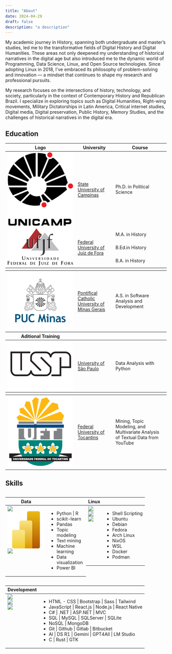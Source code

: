 ```yaml
---
title: "About"
date: 2024-04-29
draft: false
description: "a description"
---
```

My academic journey in History, spanning both undergraduate and master’s studies, led me to the transformative fields of Digital History and Digital Humanities. These areas not only deepened my understanding of historical narratives in the digital age but also introduced me to the dynamic world of Programming, Data Science, Linux, and Open Source technologies. Since adopting Linux in 2018, I’ve embraced its philosophy of problem-solving and innovation — a mindset that continues to shape my research and professional pursuits.

My research focuses on the intersections of history, technology, and society, particularly in the context of Contemporary History and Republican Brazil. I specialize in exploring topics such as Digital Humanities, Right-wing movements, Military Dictatorships in Latin America, Critical internet studies, Digital media, Digital preservation, Public History, Memory Studies, and the challenges of historical narratives in the digital era.

## Education

<table>
    <thead>
        <tr>
            <th>Logo</th>
            <th>University</th>
            <th>Course</th>
        </tr>
    </thead>
    <tbody>
        <tr>
            <td style="vertical-align: middle;"><img class="customEntitityLogo" src="unicamp-u.svg"/></td>
            <td style="vertical-align: middle;"><a href="https://internationaloffice.unicamp.br/en/" target="_blank">State University of Campinas</a></td>
            <td style="vertical-align: middle;">Ph.D. in Political Science</td>
        </tr>
        <tr>
            <td rowspan=4 style="vertical-align: middle;"><img class="customEntitityLogo" src="ufjf.png"/></td>
            <td rowspan=4 style="vertical-align: middle;"><a href="https://ufjf.br/international/" target="_blank">Federal University of Juiz de Fora</a></td>            
        <tr>
            <td style="vertical-align: middle;">M.A. in History</td> 
        </tr>
        <tr>
            <td style="vertical-align: middle;">B.Ed.in History</td>
        </tr>
        <tr>
            <td style="vertical-align: middle;">B.A. in History</td>
        </tr>
        <thead>
        <tr>
            <th></th>
        </tr>
        </thead>
        <tr>
            <td rowspan=2 style="vertical-align: middle;"><img class="customEntitityLogo" src="pucminas.png"/></td>
            <td rowspan=2 style="vertical-align: middle;"><a href="http://portal.pucminas.br/ari/" target="_blank">Pontifical Catholic University of Minas Gerais</a></td>
            <td style="vertical-align: middle;">A.S. in Software Analysis and Development</td>
        </tr>
        <thead>
        <tr>
            <th>Aditional Training</th>
        </tr>
        </thead>
        <tr>
            <td rowspan=2 style="vertical-align: middle;"><img class="customEntitityLogo" src="usp.png"/></td>
            <td rowspan=2 style="vertical-align: middle;"><a href="https://mbauspesalq.com/en" target="_blank">University of São Paulo</a></td>
            <td style="vertical-align: middle;">Data Analysis with Python</td>
        <thead>
        <tr>
            <th></th>
        </tr>
        </thead>
        <tr>
            <td rowspan=2 style="vertical-align: middle;"><img class="customEntitityLogo" src="uft.png"/></td>
            <td rowspan=2 style="vertical-align: middle;"><a href="https://www.uft.edu.br/" target="_blank">Federal University of Tocantins</a></td>
            <td style="vertical-align: middle;">Mining, Topic Modeling, and Multivariate Analysis of Textual Data from YouTube</td>
        </tr>
    </tbody>
</table>


## Skills 

<div style="display: flex; flex-wrap: wrap;">
<table style="width: 50%;">
    <thead>
        <tr>
            <th>Data</th>
            <th></th>
        </tr>
    </thead>
    <tbody>
        <tr>
            <td style="display: flex; flex-direction: column; justify-content: center;">
                <img class="customEntitityLogo" src= "https://cdn.jsdelivr.net/gh/devicons/devicon/icons/python/python-original-wordmark.svg"/>
                <img class="customEntitityLogo" src= "powerBi.svg"/>
                <img class="customEntitityLogo" src= "https://cdn.jsdelivr.net/gh/devicons/devicon@latest/icons/pytorch/pytorch-original.svg"/>
            </td>
            <td style="vertical-align: middle;">
                <ul>
                <li>Python | R</li>
                <li>scikit-learn</li>
                <li>Pandas</li>
                <li>Topic modeling</li>
                <li>Text mining</li>
                <li>Machine learning</li>
                <li>Data visualization</li>
                <li>Power BI </li>
            </ul>
        </td>
    </tbody>
</table>
<table style="width: 50%;">
    <thead>
        <tr>
            <th>Linux</th>
            <th></th>
        </tr>
    </thead>
    <tbody>
        <tr>
            <td style="display: flex; flex-direction: column; justify-content: center;">
                <img class="customEntitityLogo" src= "https://cdn.jsdelivr.net/gh/devicons/devicon/icons/linux/linux-original.svg"/>
                <img class="customEntitityLogo" src= "https://cdn.jsdelivr.net/gh/devicons/devicon/icons/debian/debian-original.svg"/>
                <img class="customEntitityLogo" src= "https://cdn.jsdelivr.net/gh/devicons/devicon@latest/icons/fedora/fedora-original.svg"/>
            </td>
            <td style="vertical-align: middle;">
                <ul>
                    <li>Shell Scripting</li>
                    <li>Ubuntu</li>
                    <li>Debian</li>
                    <li>Fedora</li>
                    <li>Arch Linux</li>
                    <li>NixOS</li>
                    <li>WSL</li>
                    <li>Docker</li>
                    <li>Podman</li>
                </ul>
            </td>
        </tr>
    </tbody>
</table>
<table>
    <thead>
        <tr>
            <th>Development</th>
            <th></th>
        </tr>
    </thead>
    <tbody>
        <tr>
             <td style="display: flex; flex-direction: column; justify-content: center;">
                    <img class="customEntitityLogo" src= "https://cdn.jsdelivr.net/gh/devicons/devicon/icons/react/react-original-wordmark.svg"/>
                    <img class="customEntitityLogo" src= "https://cdn.jsdelivr.net/gh/devicons/devicon/icons/dot-net/dot-net-original-wordmark.svg"/>
                    <img class="customEntitityLogo" src= "https://cdn.jsdelivr.net/gh/devicons/devicon/icons/github/github-original.svg"/>
                </td>
            <td style="vertical-align: middle;">
                <ul>
                    <li>HTML - CSS | Bootstrap | Sass | Tailwind</li>
                    <li>JavaScript | React.js | Node.js | React Native</li>
                    <li>C# | .NET | ASP.NET | MVC</li>
                    <li>SQL | MySQL | SQLServer | SQLite</li>
                    <li>NoSQL | MongoDB</li>
                    <li>Git | Github | Gitlab | Bitbucket</li>
                    <li>AI | DS R1 | Gemini | GPT4All | LM Studio</li>
                    <li> C | Rust | GTK </li>
                </ul>
            </td>
        </tr>
    </tbody>
</table>
</div>
